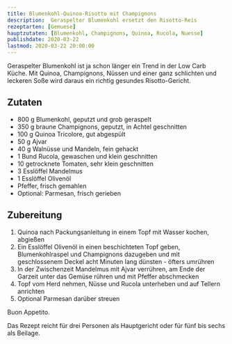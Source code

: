 ```yaml
---
title: Blumenkohl-Quinoa-Risotto mit Champignons
description:  Geraspelter Blumenkohl ersetzt den Risotto-Reis
rezeptarten: [Gemuese]
hauptzutaten: [Blumenkohl, Champignons, Quinoa, Rucola, Nuesse]
publishdate: 2020-03-22
lastmod: 2020-03-22 20:00:00
---
```


Geraspelter Blumenkohl ist ja schon länger ein Trend in der Low Carb Küche. Mit Quinoa, Champignons, Nüssen und einer ganz schlichten und leckeren Soße wird daraus ein richtig gesundes Risotto-Gericht.


## Zutaten

- 800 g Blumenkohl, geputzt und grob geraspelt
- 350 g braune Champignons, geputzt, in Achtel geschnitten
- 100 g Quinoa Tricolore, gut abgespült
- 50 g Ajvar
- 40 g Walnüsse und Mandeln, fein gehackt
- 1 Bund Rucola, gewaschen und klein geschnitten
- 10 getrocknete Tomaten, sehr klein geschnitten
- 3 Esslöffel Mandelmus
- 1 Esslöffel Olivenöl
- Pfeffer, frisch gemahlen
- Optional: Parmesan, frisch gerieben


## Zubereitung

1. Quinoa nach Packungsanleitung in einem Topf mit Wasser kochen, abgießen
2. Ein Esslöffel Olivenöl in einen beschichteten Topf geben, Blumenkohlraspel und Champignons dazugeben und mit geschlossenem Deckel acht Minuten lang dünsten - öfters umrühren
3. In der Zwischenzeit Mandelmus mit Ajvar verrühren, am Ende der Garzeit unter das Gemüse rühren und mit Pfeffer abschmecken
4. Topf vom Herd nehmen, Nüsse und Rucola unterheben und auf Tellern anrichten
5. Optional Parmesan darüber streuen

Buon Appetito.

Das Rezept reicht für drei Personen als Hauptgericht oder für fünf bis sechs als Beilage.
